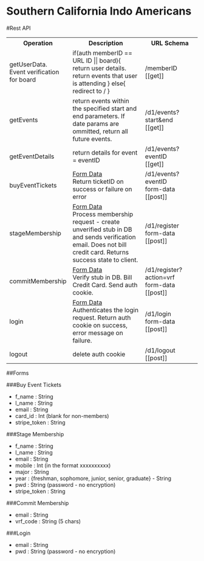Southern California Indo Americans
====

#Rest API

<table>
  <tr>
    <th width="30%">Operation</th>
    <th width="40%">Description</th>
    <th width="30%">URL Schema</th>
  </tr>
  <tr>
    <td>
      getUserData.<br/>
      Event verification for board
    </td>
    <td>
      if(auth memberID == URL ID || board){
        return user details.
        return events that user is attending
      }
      else{
        redirect to /
      }
    </td>
    <td>
      /memberID <br/>
      [[get]]
    </td>
  </tr>
  <tr>
    <td>
      getEvents
    </td>
    <td>
      return events within the specified start and end parameters. If date params are ommitted, return all future events.
    </td>
    <td>
      /d1/events?start&end<br/>
      [[get]]
    </td>
  </tr>
  <tr>
    <td>
      getEventDetails
    </td>
    <td>
      return details for event = eventID
    </td>
    <td>
      /d1/events?eventID<br/>
      [[get]]
    </td>
  </tr>
  <tr>
    <td>
      buyEventTickets
    </td>
    <td>
      <a href="#buy-event-tickets">Form Data</a><br/>
      Return ticketID on success or failure on error
    </td>
    <td>
      /d1/events?eventID<br/>
      form-data [[post]]
    </td>
  </tr>
  <tr>
    <td>
      stageMembership
    </td>
    <td>
      <a href="#stage-membership">Form Data</a><br/>
      Process membership request - create unverified stub in DB and sends verification email.
      Does not bill credit card. Returns success state to client.
    </td>
    <td>
      /d1/register <br/>
      form-data [[post]]
    </td>
  </tr>
  <tr>
    <td>
      commitMembership
    </td>
    <td>
      <a href="#commit-membership">Form Data</a><br/>
      Verify stub in DB. Bill Credit Card. Send auth cookie.
    </td>
    <td>
      /d1/register?action=vrf<br/>
      form-data [[post]]
    </td>
  </tr>
  <tr>
    <td>
      login
    </td>
    <td>
      <a href="#login">Form Data</a><br/>
      Authenticates the login request.
      Return auth cookie on success, error message on failure.
    </td>
    <td>
      /d1/login <br/>
      form-data [[post]]
    </td>
  </tr>
  <tr>
    <td>
      logout
    </td>
    <td>
      delete auth cookie
    </td>
    <td>
      /d1/logout <br/>
      [[post]]
    </td>
  </tr>
</table>

##Forms

###Buy Event Tickets
* f_name : String
* l_name : String
* email : String
* card_id : Int (blank for non-members)
* stripe_token : String


###Stage Membership
* f_name : String
* l_name : String
* email : String
* mobile : Int (in the format xxxxxxxxxx)
* major : String
* year : {freshman, sophomore, junior, senior, graduate} - String
* pwd : String (password - no encryption)
* stripe_token : String


###Commit Membership
* email : String
* vrf_code : String (5 chars)


###Login
* email : String
* pwd : String (password - no encryption)
